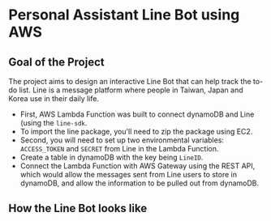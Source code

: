 # Personal Assistant Line Bot using AWS 

## Goal of the Project

The project aims to design an interactive Line Bot that can help track the to-do list. Line is a message platform where people in Taiwan, Japan and Korea use in their daily life.

* First, AWS Lambda Function was built to connect dynamoDB and Line (using the `line-sdk`.
* To import the line package, you'll need to zip the package using EC2.
* Second, you will need to set up two environmental variables: `ACCESS_TOKEN` and `SECRET` from Line in the Lambda Function.
* Create a table in dynamoDB with the key being `LineID`.
* Connect the Lambda Function with AWS Gateway using the REST API, which would allow the messages sent from Line users to store in dynamoDB, and allow the information to be pulled out from dynamoDB.

## How the Line Bot looks like 

